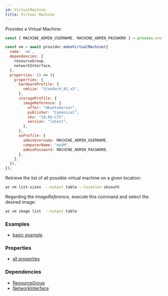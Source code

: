 ```yaml
---
id: VirtualMachine
title: Virtual Machine
---
```


Provides a Virtual Machine:

```js
const { MACHINE_ADMIN_USERNAME, MACHINE_ADMIN_PASSWORD } = process.env;

const vm = await provider.makeVirtualMachine({
  name: `vm`,
  dependencies: {
    resourceGroup,
    networkInterface,
  },
  properties: () => ({
    properties: {
      hardwareProfile: {
        vmSize: "Standard_A1_v2",
      },
      storageProfile: {
        imageReference: {
          offer: "UbuntuServer",
          publisher: "Canonical",
          sku: "18.04-LTS",
          version: "latest",
        },
      },
      osProfile: {
        adminUsername: MACHINE_ADMIN_USERNAME,
        computerName: "myVM",
        adminPassword: MACHINE_ADMIN_PASSWORD,
      },
    },
  }),
});
```

Retrieve the list of all possible virtual machine on a given location:

```sh
az vm list-sizes  --output table --location uksouth
```

Regarding the _imageReference_, execute this command and select the desired image:

```sh
az vm image list  --output table
```

### Examples

- [basic example](https://github.com/grucloud/grucloud/blob/main/examples/azure/vmiac.js#L97)

### Properties

- [all properties](https://docs.microsoft.com/en-us/rest/api/compute/virtualmachines/createorupdate#request-body)

### Dependencies

- [ResourceGroup](./ResourceGroup)
- [NetworkInterface](./NetworkInterface)

